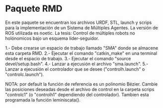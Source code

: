 # Paquete RMD
En este paquete se encuentran los archivos URDF, STL, launch y scrips 
para la implementación de un Sistema de Múltiples Agentes. La versión de 
ROS utilizada es noetic. La tesis: Control de múltiples robots no holónomicos 
bajo un esquema líder-seguidor.

1.- Debe crearse un espacio de trabajo llamado "SMA" donde se almacene esta carpeta RMD.
2.- Ejecutar el comando "catkin_make" en una terminal desde el espacio de trabajo.
3.- Ejecutar el comando "source devel/setup.bash".
4.- Lanzar a ejecusión el archivo "sma.launch".
5.- Lanzar a ejecusión el controlador que se desee ("controlh.launch" o "controlc.launch").

NOTA: por default la función de referencia es un polinomio Bézier. Cambie las posiciones 
deseadas desde el archivo de control en la carpeta scrips "controlc1" (o "controlh1"
dependiendo del controlador). Tambien esta programada la función leminiscata(). 
